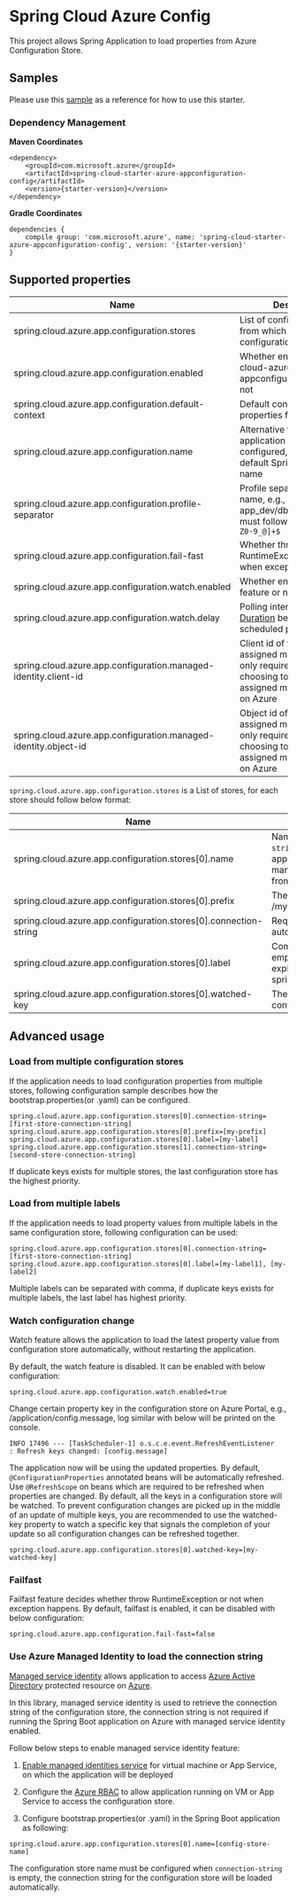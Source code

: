 # Spring Cloud Azure Config

This project allows Spring Application to load properties from Azure Configuration Store.

## Samples 

Please use this [sample](../../spring-cloud-azure-samples/azure-appconfiguration-sample/) as a reference for how to use this starter. 

### Dependency Management

**Maven Coordinates** 
```
<dependency>
    <groupId>com.microsoft.azure</groupId>
    <artifactId>spring-cloud-starter-azure-appconfiguration-config</artifactId>
    <version>{starter-version}</version>
</dependency>

```
**Gradle Coordinates** 
```
dependencies {
    compile group: 'com.microsoft.azure', name: 'spring-cloud-starter-azure-appconfiguration-config', version: '{starter-version}'
}
```

## Supported properties

Name | Description | Required | Default 
---|---|---|---
spring.cloud.azure.app.configuration.stores | List of configuration stores from which to load configuration properties | Yes | true
spring.cloud.azure.app.configuration.enabled | Whether enable spring-cloud-azure-appconfiguration-config or not | No | true
spring.cloud.azure.app.configuration.default-context | Default context path to load properties from | No | application
spring.cloud.azure.app.configuration.name | Alternative to Spring application name, if not configured, fallback to default Spring application name | No | ${spring.application.name}
spring.cloud.azure.app.configuration.profile-separator | Profile separator for the key name, e.g., /foo-app_dev/db.connection.key, must follow format `^[a-zA-Z0-9_@]+$` | No | `_`
spring.cloud.azure.app.configuration.fail-fast | Whether throw RuntimeException or not when exception occurs | No |  true
spring.cloud.azure.app.configuration.watch.enabled | Whether enable watch feature or not | No | true
spring.cloud.azure.app.configuration.watch.delay | Polling interval of type [Duration](https://docs.spring.io/spring-boot/docs/current/reference/html/boot-features-external-config.html#boot-features-external-config-conversion-duration) between each scheduled polling | No | 30s
spring.cloud.azure.app.configuration.managed-identity.client-id | Client id of the user assigned managed identity, only required when choosing to use user assigned managed identity on Azure | No | null
spring.cloud.azure.app.configuration.managed-identity.object-id | Object id of the user assigned managed identity, only required when choosing to use user assigned managed identity on Azure | No | null


`spring.cloud.azure.app.configuration.stores` is a List of stores, for each store should follow below format:

Name | Description | Required | Default 
---|---|---|---
spring.cloud.azure.app.configuration.stores[0].name | Name of the configuration store, required when `connection-string` is empty. If `connection-string` is empty and application is deployed on Azure VM or App Service with managed identity enabled, will try to load `connection-string` from Azure Resource Management. | Conditional | null
spring.cloud.azure.app.configuration.stores[0].prefix | The prefix of the key name in the configuration store, e.g., /my-prefix/application/key.name | No |  null
spring.cloud.azure.app.configuration.stores[0].connection-string | Required when `name` is empty, otherwise, can be loaded automatically on Azure Virtual Machine or App Service | Conditional | null
spring.cloud.azure.app.configuration.stores[0].label | Comma separated list of label values, by default will query empty labeled value. If you want to specify *empty*(null) label explicitly, use `%00`, e.g., spring.cloud.azure.app.configuration.stores[0].label=%00,v0 | No |  null
spring.cloud.azure.app.configuration.stores[0].watched-key | The single watched key(or by default *) used to indicate configuration change.  | No | *


## Advanced usage

### Load from multiple configuration stores
If the application needs to load configuration properties from multiple stores, following configuration sample describes how the bootstrap.properties(or .yaml) can be configured.
```
spring.cloud.azure.app.configuration.stores[0].connection-string=[first-store-connection-string]
spring.cloud.azure.app.configuration.stores[0].prefix=[my-prefix]
spring.cloud.azure.app.configuration.stores[0].label=[my-label]
spring.cloud.azure.app.configuration.stores[1].connection-string=[second-store-connection-string]
```
If duplicate keys exists for multiple stores, the last configuration store has the highest priority.

### Load from multiple labels
If the application needs to load property values from multiple labels in the same configuration store, following configuration can be used:
```
spring.cloud.azure.app.configuration.stores[0].connection-string=[first-store-connection-string]
spring.cloud.azure.app.configuration.stores[0].label=[my-label1], [my-label2]
```
Multiple labels can be separated with comma, if duplicate keys exists for multiple labels, the last label has highest priority.

### Watch configuration change
Watch feature allows the application to load the latest property value from configuration store automatically, without restarting the application.

By default, the watch feature is disabled. It can be enabled with below configuration:
```
spring.cloud.azure.app.configuration.watch.enabled=true
```

Change certain property key in the configuration store on Azure Portal, e.g., /application/config.message, log similar with below will be printed on the console.
```
INFO 17496 --- [TaskScheduler-1] o.s.c.e.event.RefreshEventListener       : Refresh keys changed: [config.message]
```
The application now will be using the updated properties. By default, `@ConfigurationProperties` annotated beans will be automatically refreshed. Use `@RefreshScope` on beans which are required to be refreshed when properties are changed.
By default, all the keys in a configuration store will be watched. To prevent configuration changes are picked up in the middle of an update of multiple keys, you are recommended to use the watched-key property to watch a specific key that signals the completion of your update so all configuration changes can be refreshed together.
```
spring.cloud.azure.app.configuration.stores[0].watched-key=[my-watched-key]
```

### Failfast
Failfast feature decides whether throw RuntimeException or not when exception happens. By default, failfast is enabled, it can be disabled with below configuration:
```
spring.cloud.azure.app.configuration.fail-fast=false
```

### Use Azure Managed Identity to load the connection string
[Managed service identity](https://docs.microsoft.com/en-us/azure/active-directory/managed-identities-azure-resources/overview) allows application to access [Azure Active Directory](https://azure.microsoft.com/en-us/services/active-directory/) protected resource on [Azure](https://azure.microsoft.com/en-us/).

In this library, managed service identity is used to retrieve the connection string of the configuration store, the connection string is not required if running the Spring Boot application on Azure with managed service identity enabled.

Follow below steps to enable managed service identity feature:

1. [Enable managed identities service](https://docs.microsoft.com/en-us/azure/active-directory/managed-identities-azure-resources/overview#how-can-i-use-managed-identities-for-azure-resources) for virtual machine or App Service, on which the application will be deployed

2. Configure the [Azure RBAC](https://docs.microsoft.com/en-us/azure/role-based-access-control/role-assignments-portal) to allow application running on VM or App Service to access the configuration store. 
 
3. Configure bootstrap.properties(or .yaml) in the Spring Boot application as following:
```
spring.cloud.azure.app.configuration.stores[0].name=[config-store-name]
```
The configuration store name must be configured when `connection-string` is empty, the connection string for the configuration store will be loaded automatically.
